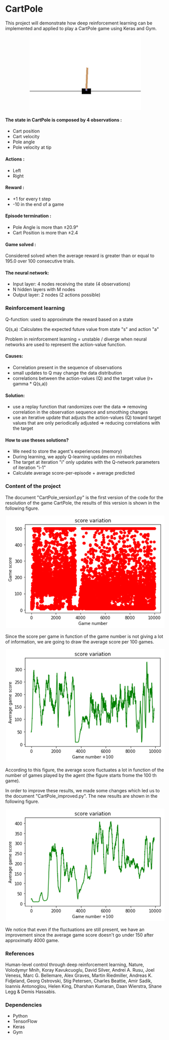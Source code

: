# CartPole
This project will demonstrate how deep reinforcement learning can be implemented and applied to play a CartPole game using Keras and Gym.

<p align="center">
  <img src="https://github.com/DjImene/CartPole/blob/master/CartPole.jpg" width="350"/>
</p>



#### The state in CartPole is composed by 4 observations :
- Cart position
- Cart velocity
- Pole angle
- Pole velocity at tip

#### Actions : 
- Left
- Right

#### Reward :
- +1 for every t step 
- -10 in the end of a game

#### Episode termination :
- Pole Angle is more than ±20.9°
- Cart Position is more than ±2.4 


#### Game solved :
Considered solved when the average reward is greater than or equal to 195.0 over 100 consecutive trials.

#### The neural network:
- Input layer: 4 nodes receiving the state (4 observations)
- N hidden layers with M nodes 
- Output layer: 2 nodes (2 actions possible)


### Reinforcement learning
Q-function: used to approximate the reward based on a state

Q(s,a) :Calculates the expected future value from state "s" and action "a"

 Problem in reinforcement learning = unstable / diverge when neural networks are used to represent the action-value function.
 
#### Causes:
- Correlation present in the sequence of observations
- small updates to Q may change the data distribution
- correlations between the action-values (Q) and the target value (r+ gamma * Q(s,a))

#### Solution:
- use a replay function that randomizes over the data => removing correlation in the observation sequence and smoothing changes
- use an iterative update that adjusts the action-values (Q) toward target values that are only periodically adjusted => reducing correlations with the target

#### How to use theses solutions?
- We need to store the agent's experiences (memory) 
- During learning, we apply Q-learning updates on minibatches
- The target at iteration "i" only updates with the Q-network parameters of iteration "i-1"
- Calculate average score-per-episode + average predicted 


### Content of the project 
The document "CartPole_version1.py" is the first version of the code for the resolution of the game CartPole, the results of this version is shown in the following figure. 

<p align="center">

  <img src="https://github.com/DjImene/CartPole/blob/master/index.png" width="500"/>
</p>

Since the score per game in function of the game number is not giving a lot of information, we are going to draw the average score per 100 games.

<p align="center">

  <img src="https://github.com/DjImene/CartPole/blob/master/variation.png" width="500"/>
</p>
 
According to this figure, the average score fluctuates a lot in function of the number of games played by the agent (the figure starts frome the 100 th game).

In order to improve these results, we made some changes which led us to the document "CartPole_improved.py". The new results are shown in the following figure.



<p align="center">
  <img src="https://github.com/DjImene/CartPole/blob/master/new_variation.png" width="500"/>
</p>



We notice that even if the fluctuations are still present, we have an improvement since the average game score doesn't go under 150 after approximatly 4000 game.

### References
Human-level control through deep reinforcement learning, Nature, Volodymyr Mnih,	Koray Kavukcuoglu,	David Silver,	Andrei A. Rusu,	Joel Veness,	Marc G. Bellemare,	Alex Graves,	Martin Riedmiller,	Andreas K. Fidjeland,	Georg Ostrovski,	Stig Petersen,	Charles Beattie,	Amir Sadik,	Ioannis Antonoglou,	Helen King,	Dharshan Kumaran, Daan Wierstra,	Shane Legg	& Demis Hassabis.


### Dependencies
- Python
- TensorFlow
- Keras
- Gym

